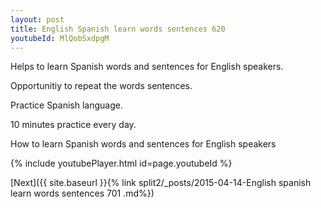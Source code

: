 ```yaml
---
layout: post
title: English Spanish learn words sentences 620 
youtubeId: MlQobSxdpgM
---
```

 
 
Helps to learn Spanish words and sentences for English speakers.

Opportunitiy to repeat the words sentences. 

Practice Spanish language. 
 
10 minutes practice every day. 
 
How to learn Spanish words and sentences for English speakers 
 
{% include youtubePlayer.html id=page.youtubeId %}
 
 
[Next]({{ site.baseurl }}{% link  split2/_posts/2015-04-14-English spanish learn words sentences 701 .md%})
 
